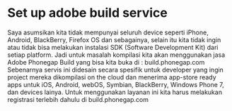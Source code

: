 <h1>Set up adobe build service</h1>

<p>Saya asumsikan kita tidak mempunyai seluruh device seperti iPhone, Android, BlackBerry, Firefox OS dan sebagainya, selain itu kita tidak ingin atau tidak bisa melakukan instalasi SDK (Software Development Kit) dari setiap platform. Jadi untuk masalah kompilasi kita akan menggunakan jasa Adobe Phonegap Build yang bisa kita buka di : build.phonegap.com 
Sebenarnya servis ini didesain secara spesifik untuk developer yang ingin project mereka dikompilasi on the cloud dan menerima app-store ready apps untuk iOS, Android, webOS, Symbian, BlackBerry, Windows Phone 7, dan devices lainya. Untuk menggunakan layanan ini kita harus melakukan registrasi terlebih dahulu di build.phonegap.com</p>

<p></p>

